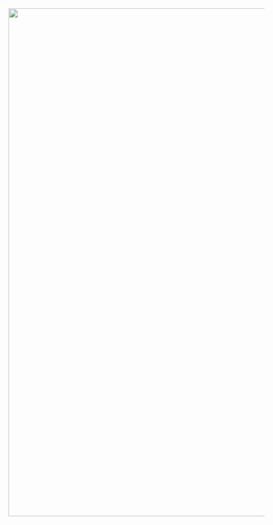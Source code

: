 <img src="Readme.svg" width="1000" height="1000">

<div style='clip: rect(0 0 0 0);clip-path: inset(50%);height: 1px;overflow: hidden;position: absolute;white-space: nowrap;width: 1px;white-space:nowrap;word-wrap:normal;'>
  
  <h1>Hi there 👋, I'm Travis Waith-Mair</h1>

</div>
